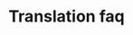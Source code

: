 <!--
author:
    - 'Lionel Lecaque'
created_at: '2015-01-13 13:25:53'
updated_at: '2015-01-13 18:04:49'
-->

Translation faq
===============

